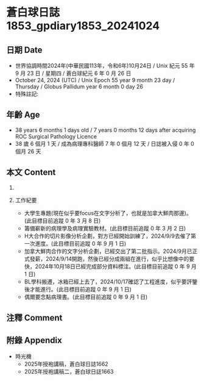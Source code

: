 [_metadata_:encoding]: - "utf-8"
[_metadata_:language]: - "zh-Hant-TW"
[_metadata_:fileformat]: - "markdown"
[_metadata_:MIME_type]: - "text/plain"
[_metadata_:markdown_version]: - "commonmark version 0.30"
[_metadata_:markdown_spec]: - "https://spec.commonmark.org/0.30/"

# 蒼白球日誌1853_gpdiary1853_20241024 #

## 日期 Date ##

* 世界協調時間2024年(中華民國113年，令和6年)10月24日 / Unix 紀元 55 年 9 月 23 日 / 星期四 / 蒼白球紀元 6 年 0 月 26 日
* October 24, 2024 (UTC) / Unix Epoch 55 year 9 month 23 day / Thursday / Globus Pallidum year 6 month 0 day 26
* 特殊註記:

## 年齡 Age ##

* 38 years 6 months 1 days old / 7 years 0 months 12 days after acquiring ROC Surgical Pathology Licence
* 38 歲 6 個月 1 天 / 成為病理專科醫師 7 年 0 個月 12 天 / 日誌被入侵 0 年 0 個月 26 天

## 本文 Content ##

1. 

2. 工作紀要

    - 大學生專題(現在似乎要focus在文字分析了，也就是加拿大鮮肉那邊)。(此目標目前追蹤 0 年 3 月 8 日)
    - 籌備嶄新的病理學及病理實驗教材。(此目標目前追蹤 0 年 3 月 2 日)
    - H大合作的切片影像分析企劃，對方已經開始訓練了，2024/9/9去催了第一次進度。(此目標目前追蹤 0 年 9 月 1 日)
    - 加拿大鮮肉合作的文字分析企劃，已經交出了第二批指示。2024/9月已正式發薪，2024/9/14開跑，然後已經分成兩組在進行，似乎比想像中的要快，2024年10月18日已經完成部分資料標注。(此目標目前追蹤 0 年 9 月 1 日)
    - BL學科搬遷，冰箱已經上去了，2024/10/17確認了工程進度，似乎要評鑒後才能進行。(此目標目前追蹤 0 年 9 月 1 日)
    - 偶爾要念點病理書。(此目標目前追蹤 0 年 9 月 1 日)

## 注釋 Comment ##


## 附錄 Appendix ##

* 時光機
    - 2025年授袍講稿，蒼白球日誌1662
    - 2025年授袍講稿二，蒼白球日誌1663
